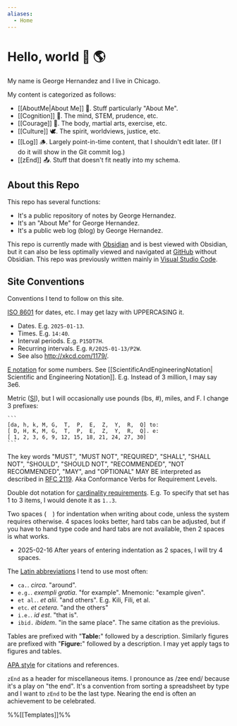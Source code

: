 ```yaml
---
aliases:
  - Home
---
```

# Hello, world 👋 🌎

My name is George Hernandez and I live in Chicago.

My content is categorized as follows:
- [[AboutMe|About Me]] 🦊. Stuff particularly "About Me".
- [[Cognition]] 🦉. The mind, STEM, prudence, etc.
- [[Courage]] 🦁. The body, martial arts, exercise, etc.
- [[Culture]] 🕊️. The spirit, worldviews, justice, etc.
- [[Log]] 🪵. Largely point-in-time content, that I shouldn't edit later. (If I do it will show in the Git commit log.)
- [[zEnd]] 📤. Stuff that doesn't fit neatly into my schema.

## About this Repo

This repo has several functions:
- It's a public repository of notes by George Hernandez.
- It's an "About Me" for George Hernandez.
- It's a public web log (blog) by George Hernandez.

This repo is currently made with [Obsidian](https://obsidian.md/) and is best viewed with Obsidian, but it can also be less optimally viewed and navigated at [GitHub](https://github.com/) without Obsidian. This repo was previously written mainly in [Visual Studio Code](https://code.visualstudio.com/).

## Site Conventions

Conventions I tend to follow on this site.

[ISO 8601](https://en.wikipedia.org/wiki/ISO_8601) for dates, etc. I may get lazy with UPPERCASING it.
- Dates. E.g. `2025-01-13`.
- Times. E.g. `14:40`.
- Interval periods. E.g. `P15DT7H`.
- Recurring intervals. E.g. `R/2025-01-13/P2W`.
- See also http://xkcd.com/1179/.

[E notation](https://en.wikipedia.org/wiki/Scientific_notation#E_notation) for some numbers. See [[ScientificAndEngineeringNotation| Scientific and Engineering Notation]]. E.g. Instead of 3 million, I may say 3e6.

Metric ([SI](https://en.wikipedia.org/wiki/International_System_of_Units)), but I will occasionally use pounds (lbs, #), miles, and F. I change 3 prefixes:

    ```
    [da, h, k, M, G,  T,  P,  E,  Z,  Y,  R,  Q] to:
    [ D, H, K, M, G,  T,  P,  E,  Z,  Y,  R,  Q]. e:
    [ 1, 2, 3, 6, 9, 12, 15, 18, 21, 24, 27, 30]
    ```

The key words "MUST", "MUST NOT", "REQUIRED", "SHALL", "SHALL NOT", "SHOULD", "SHOULD NOT", "RECOMMENDED", "NOT RECOMMENDED", "MAY", and "OPTIONAL" MAY BE interpreted as described in [RFC 2119](http://www.ietf.org/rfc/rfc2119.txt). Aka Conformance Verbs for Requirement Levels.

Double dot notation for [cardinality requirements](https://en.wikipedia.org/wiki/Cardinality_(data_modeling)). E.g. To specify that set has 1 to 3 items, I would denote it as `1..3`.

Two spaces (`  `) for indentation when writing about code, unless the system requires otherwise. 4 spaces looks better, hard tabs can be adjusted, but if you have to hand type code and hard tabs are not available, then 2 spaces is what works. 
- 2025-02-16 After years of entering indentation as 2 spaces, I will try 4 spaces.

The [Latin abbreviations](https://en.wikipedia.org/wiki/List_of_Latin_abbreviations) I tend to use most often:
- `ca.`. *circa*. "around".
- `e.g.`. *exempli gratia*. "for example". Mnemonic: "example given".
- `et al.`. *et alii*. "and others". E.g. Kili, Fili, et al.
- `etc`. *et cetera*. "and the others"
- `i.e.`.  *id est*. "that is".
- `ibid.` *ibidem*. "in the same place". The same citation as the previoius.

Tables are prefixed with "**Table:**" followed by a description. Similarly figures are prefixed with "**Figure:**" followed by a description. I may yet apply tags to figures and tables.

[APA style](https://en.wikipedia.org/wiki/APA_style) for citations and references.

`zEnd` as a header for miscellaneous items. I pronounce as /zee end/ because it's a play on "the end". It's a convention from sorting a spreadsheet by type and I want to `zEnd` to be the last type. Nearing the end is often an achievement to be celebrated.

%%[[Templates]]%%

